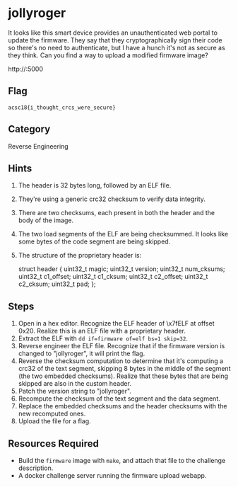 # jollyroger

It looks like this smart device provides an unauthenticated web portal to update
the firmware. They say that they cryptographically sign their code so there's no
need to authenticate, but I have a hunch it's not as secure as they think. Can
you find a way to upload a modified firmware image?

http://<challenge-server>:5000

## Flag

`acsc18{i_thought_crcs_were_secure}`

## Category

Reverse Engineering

## Hints

1. The header is 32 bytes long, followed by an ELF file.
2. They're using a generic crc32 checksum to verify data integrity.
3. There are two checksums, each present in both the header and the body of the
   image.
4. The two load segments of the ELF are being checksummed. It looks like some
   bytes of the code segment are being skipped.
5. The structure of the proprietary header is:

    struct header {
        uint32_t magic;
        uint32_t version;
        uint32_t num_cksums;
        uint32_t c1_offset;
        uint32_t c1_cksum;
        uint32_t c2_offset;
        uint32_t c2_cksum;
        uint32_t pad;
    };

## Steps

1. Open in a hex editor. Recognize the ELF header of \x7fELF at offset 0x20.
   Realize this is an ELF file with a proprietary header.
2. Extract the ELF with `dd if=firmware of=elf bs=1 skip=32`.
3. Reverse engineer the ELF file. Recognize that if the firmware version is
   changed to "jollyroger", it will print the flag.
4. Reverse the checksum computation to determine that it's computing a crc32 of
   the text segment, skipping 8 bytes in the middle of the segment (the two
   embedded checksums). Realize that these bytes that are being skipped are also
   in the custom header.
5. Patch the version string to "jollyroger".
6. Recompute the checksum of the text segment and the data segment.
7. Replace the embedded checksums and the header checksums with the new
   recomputed ones.
8. Upload the file for a flag.

## Resources Required

* Build the `firmware` image with `make`, and attach that file to the challenge
  description.
* A docker challenge server running the firmware upload webapp.
